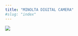 ```yaml
---
title: "MINOLTA DIGITAL CAMERA"
#slug: "index"
---
```


[![](/wp-content/2008/11/PICT2242-300x225.jpg)](/wp-content/2008/11/PICT2242.jpg)